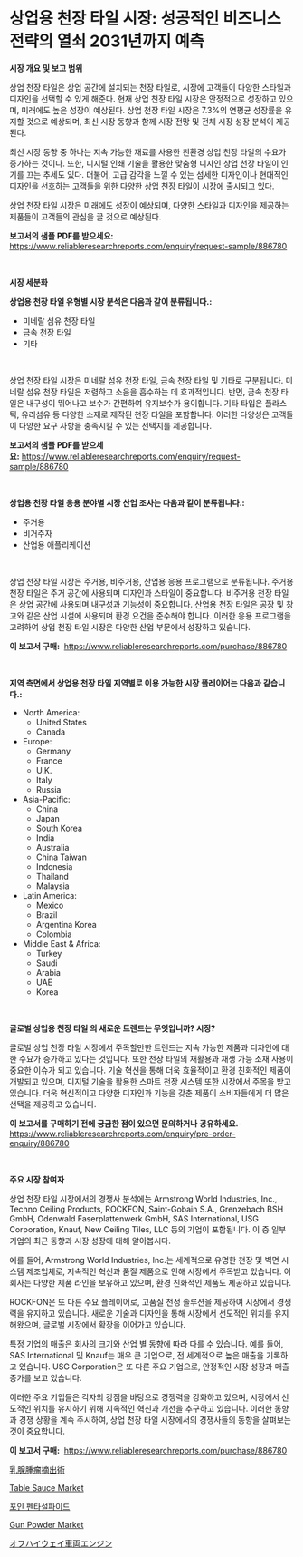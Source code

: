 <p><h1>상업용 천장 타일 시장: 성공적인 비즈니스 전략의 열쇠 2031년까지 예측</h1></p><p><strong>시장 개요 및 보고 범위</strong></p>
<p><p>상업 천장 타일은 상업 공간에 설치되는 천장 타일로, 시장에 고객들이 다양한 스타일과 디자인을 선택할 수 있게 해준다. 현재 상업 천장 타일 시장은 안정적으로 성장하고 있으며, 미래에도 높은 성장이 예상된다. 상업 천장 타일 시장은 7.3%의 연평균 성장률을 유지할 것으로 예상되며, 최신 시장 동향과 함께 시장 전망 및 전체 시장 성장 분석이 제공된다. </p><p>최신 시장 동향 중 하나는 지속 가능한 재료를 사용한 친환경 상업 천장 타일의 수요가 증가하는 것이다. 또한, 디지털 인쇄 기술을 활용한 맞춤형 디자인 상업 천장 타일이 인기를 끄는 추세도 있다. 더불어, 고급 감각을 느낄 수 있는 섬세한 디자인이나 현대적인 디자인을 선호하는 고객들을 위한 다양한 상업 천장 타일이 시장에 출시되고 있다. </p><p>상업 천장 타일 시장은 미래에도 성장이 예상되며, 다양한 스타일과 디자인을 제공하는 제품들이 고객들의 관심을 끌 것으로 예상된다.</p></p>
<p><strong>보고서의 샘플 PDF를 받으세요:</strong> <a href="https://www.reliableresearchreports.com/enquiry/request-sample/886780">https://www.reliableresearchreports.com/enquiry/request-sample/886780</a></p>
<p>&nbsp;</p>
<p><strong>시장 세분화</strong></p>
<p><strong>상업용 천장 타일 유형별 시장 분석은 다음과 같이 분류됩니다.:</strong></p>
<p><ul><li>미네랄 섬유 천장 타일</li><li>금속 천장 타일</li><li>기타</li></ul></p>
<p>&nbsp;</p>
<p><p>상업 천장 타일 시장은 미네랄 섬유 천장 타일, 금속 천장 타일 및 기타로 구분됩니다. 미네랄 섬유 천장 타일은 저렴하고 소음을 흡수하는 데 효과적입니다. 반면, 금속 천장 타일은 내구성이 뛰어나고 보수가 간편하여 유지보수가 용이합니다. 기타 타입은 플라스틱, 유리섬유 등 다양한 소재로 제작된 천장 타일을 포함합니다. 이러한 다양성은 고객들이 다양한 요구 사항을 충족시킬 수 있는 선택지를 제공합니다.</p></p>
<p><strong>보고서의 샘플 PDF를 받으세요:</strong>&nbsp;<a href="https://www.reliableresearchreports.com/enquiry/request-sample/886780">https://www.reliableresearchreports.com/enquiry/request-sample/886780</a></p>
<p>&nbsp;</p>
<p><strong> 상업용 천장 타일 응용 분야별 시장 산업 조사는 다음과 같이 분류됩니다.:</strong></p>
<p><ul><li>주거용</li><li>비거주자</li><li>산업용 애플리케이션</li></ul></p>
<p>&nbsp;</p>
<p><p>상업 천장 타일 시장은 주거용, 비주거용, 산업용 응용 프로그램으로 분류됩니다. 주거용 천장 타일은 주거 공간에 사용되며 디자인과 스타일이 중요합니다. 비주거용 천장 타일은 상업 공간에 사용되며 내구성과 기능성이 중요합니다. 산업용 천장 타일은 공장 및 창고와 같은 산업 시설에 사용되며 환경 요건을 준수해야 합니다. 이러한 응용 프로그램을 고려하여 상업 천장 타일 시장은 다양한 산업 부문에서 성장하고 있습니다.</p></p>
<p><strong>이 보고서 구매:</strong>&nbsp; <a href="https://www.reliableresearchreports.com/purchase/886780">https://www.reliableresearchreports.com/purchase/886780</a></p>
<p>&nbsp;</p>
<p><strong>지역 측면에서 상업용 천장 타일 지역별로 이용 가능한 시장 플레이어는 다음과 같습니다.:</strong></p>
<p><ul>
    <li>
        North America:
        <ul>
            <li>United States</li>
            <li>Canada</li>
        </ul>
    </li>
    <li>
        Europe:
        <ul>
            <li>Germany</li>
            <li>France</li>
            <li>U.K.</li>
            <li>Italy</li>
            <li>Russia</li>
        </ul>
    </li>
    <li>
        Asia-Pacific:
        <ul>
            <li>China</li>
            <li>Japan</li>
            <li>South Korea</li>
            <li>India</li>
            <li>Australia</li>
            <li>China Taiwan</li>
            <li>Indonesia</li>
            <li>Thailand</li>
            <li>Malaysia</li>
        </ul>
    </li>
    <li>
        Latin America:
        <ul>
            <li>Mexico</li>
            <li>Brazil</li>
            <li>Argentina Korea</li>
            <li>Colombia</li>
        </ul>
    </li>
    <li>
        Middle East & Africa:
        <ul>
            <li>Turkey</li>
            <li>Saudi</li>
            <li>Arabia</li>
            <li>UAE</li>
            <li>Korea</li>
        </ul>
    </li>
    </ul></p>
<p>&nbsp;</p>
<p><strong>글로벌 상업용 천장 타일 의 새로운 트렌드는 무엇입니까? 시장?</strong></p>
<p><p>글로벌 상업 천장 타일 시장에서 주목할만한 트렌드는 지속 가능한 제품과 디자인에 대한 수요가 증가하고 있다는 것입니다. 또한 천장 타일의 재활용과 재생 가능 소재 사용이 중요한 이슈가 되고 있습니다. 기술 혁신을 통해 더욱 효율적이고 환경 친화적인 제품이 개발되고 있으며, 디지털 기술을 활용한 스마트 천장 시스템 또한 시장에서 주목을 받고 있습니다. 더욱 혁신적이고 다양한 디자인과 기능을 갖춘 제품이 소비자들에게 더 많은 선택을 제공하고 있습니다.</p></p>
<p><strong>이 보고서를 구매하기 전에 궁금한 점이 있으면 문의하거나 공유하세요.</strong>- <a href="https://www.reliableresearchreports.com/enquiry/pre-order-enquiry/886780">https://www.reliableresearchreports.com/enquiry/pre-order-enquiry/886780</a></p>
<p>&nbsp;</p>
<p><strong>주요 시장 참여자</strong></p>
<p><p>상업 천장 타일 시장에서의 경쟁사 분석에는 Armstrong World Industries, Inc., Techno Ceiling Products, ROCKFON, Saint-Gobain S.A., Grenzebach BSH GmbH, Odenwald Faserplattenwerk GmbH, SAS International, USG Corporation, Knauf, New Ceiling Tiles, LLC 등의 기업이 포함됩니다. 이 중 일부 기업의 최근 동향과 시장 성장에 대해 알아봅시다.</p><p>예를 들어, Armstrong World Industries, Inc.는 세계적으로 유명한 천장 및 벽면 시스템 제조업체로, 지속적인 혁신과 품질 제품으로 인해 시장에서 주목받고 있습니다. 이 회사는 다양한 제품 라인을 보유하고 있으며, 환경 친화적인 제품도 제공하고 있습니다.</p><p>ROCKFON은 또 다른 주요 플레이어로, 고품질 천정 솔루션을 제공하여 시장에서 경쟁력을 유지하고 있습니다. 새로운 기술과 디자인을 통해 시장에서 선도적인 위치를 유지해왔으며, 글로벌 시장에서 확장을 이어가고 있습니다.</p><p>특정 기업의 매출은 회사의 크기와 산업 별 동향에 따라 다를 수 있습니다. 예를 들어, SAS International 및 Knauf는 매우 큰 기업으로, 전 세계적으로 높은 매출을 기록하고 있습니다. USG Corporation은 또 다른 주요 기업으로, 안정적인 시장 성장과 매출 증가를 보고 있습니다.</p><p>이러한 주요 기업들은 각자의 강점을 바탕으로 경쟁력을 강화하고 있으며, 시장에서 선도적인 위치를 유지하기 위해 지속적인 혁신과 개선을 추구하고 있습니다. 이러한 동향과 경쟁 상황을 계속 주시하여, 상업 천장 타일 시장에서의 경쟁사들의 동향을 살펴보는 것이 중요합니다.</p></p>
<p><strong>이 보고서 구매:</strong>&nbsp;&nbsp;<a href="https://www.reliableresearchreports.com/purchase/886780">https://www.reliableresearchreports.com/purchase/886780</a></p>
<p><p><a href="https://github.com/dadanedu33/Market-Research-Report-List-1/blob/main/638892017475.md">乳腺腫瘤摘出術</a></p><p><a href="https://github.com/mabutironaldo/Market-Research-Report-List-4/blob/main/table-sauce-market.md">Table Sauce Market</a></p><p><a href="https://github.com/hxzi07639916/Market-Research-Report-List-1/blob/main/653566816117.md">포인 펜타설파이드</a></p><p><a href="https://rainy-horn-d69.notion.site/Gun-Powder-Market-Research-Report-Unlocks-Analysis-on-the-Market-Financial-Status-Market-Size-and--a330e4b5a5264c60a4428f6123f4102d">Gun Powder Market</a></p><p><a href="https://github.com/ihabdkwlxs948/Market-Research-Report-List-1/blob/main/416841617474.md">オフハイウェイ車両エンジン</a></p></p>
